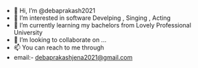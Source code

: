 - 👋 Hi, I’m @debaprakash2021
- 👀 I’m interested in software Develping , Singing , Acting
- 🌱 I’m currently learning my bachelors from Lovely Professional University
- 💞️ I’m looking to collaborate on ...
- 📫 You can reach to me through
-    email:- debaprakashjena2021@gmail.com

<!---
debaprakash2021/debaprakash2021 is a ✨ special ✨ repository because its `README.md` (this file) appears on your GitHub profile.
You can click the Preview link to take a look at your changes.
--->
